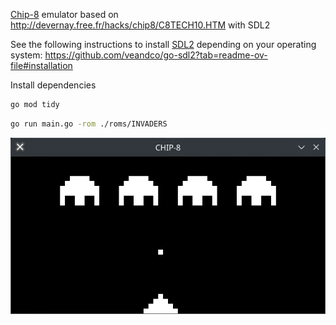 [Chip-8](https://es.wikipedia.org/wiki/CHIP-8) emulator based on http://devernay.free.fr/hacks/chip8/C8TECH10.HTM with SDL2


See the following instructions to install [SDL2](https://www.libsdl.org/) depending on your operating system: https://github.com/veandco/go-sdl2?tab=readme-ov-file#installation 


Install dependencies
```sh
go mod tidy
```


```sh
go run main.go -rom ./roms/INVADERS
```

![screenshoot](./Screenshot_space_invaders.webp)
